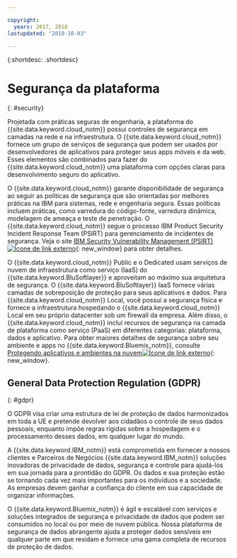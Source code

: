```yaml
---

copyright:
  years: 2017, 2018
lastupdated: "2018-10-03"

---
```


{:shortdesc: .shortdesc}

# Segurança da plataforma
{: #security}

Projetada com práticas seguras de engenharia, a plataforma do {{site.data.keyword.cloud_notm}} possui controles de segurança em camadas na rede e na infraestrutura. O {{site.data.keyword.cloud_notm}} fornece um grupo de serviços de segurança que podem ser usados por desenvolvedores de aplicativos para proteger seus apps móveis e da web. Esses elementos são combinados para fazer do {{site.data.keyword.cloud_notm}} uma plataforma com opções claras para desenvolvimento seguro do aplicativo.

O {{site.data.keyword.cloud_notm}} garante disponibilidade de segurança ao seguir as políticas de segurança que são orientadas por melhores práticas na IBM para sistemas, rede e engenharia segura. Essas políticas incluem práticas, como varredura do código-fonte, varredura dinâmica, modelagem de ameaça e teste de penetração. O {{site.data.keyword.cloud_notm}} segue o processo IBM Product Security Incident Response Team (PSIRT) para gerenciamento de incidentes de segurança. Veja o site [IBM Security Vulnerability Management (PSIRT) ![Ícone de link externo](../icons/launch-glyph.svg "Ícone de link externo")](https://www.ibm.com/security/secure-engineering/process.html){: new_window} para obter detalhes.

O {{site.data.keyword.cloud_notm}} Public e o Dedicated usam serviços de nuvem de infraestrutura como serviço (IaaS) do {{site.data.keyword.BluSoftlayer}} e aproveitam ao máximo sua arquitetura de segurança. O {{site.data.keyword.BluSoftlayer}} IaaS fornece várias camadas de sobreposição de proteção para seus aplicativos e dados. Para {{site.data.keyword.cloud_notm}} Local, você possui a segurança física e fornece a infraestrutura hospedando o {{site.data.keyword.cloud_notm}} Local em seu próprio datacenter sob um firewall da empresa. Além disso, o {{site.data.keyword.cloud_notm}} inclui recursos de segurança na camada de plataforma como serviço (PaaS) em diferentes categorias: plataforma, dados e aplicativo. Para obter maiores detalhes de segurança sobre seu ambiente e apps no {{site.data.keyword.Bluemix_notm}}, consulte [Protegendo aplicativos e ambientes na nuvem![Ícone de link externo](../icons/launch-glyph.svg "Ícone de link externo")](https://www.ibm.com/cloud/garage/architectures/securityArchitecture){: new_window}.

## General Data Protection Regulation (GDPR)
{: #gdpr}

O GDPR visa criar uma estrutura de lei de proteção de dados harmonizados em toda a UE e pretende devolver aos cidadãos o controle de seus dados pessoais, enquanto impõe regras rígidas sobre a hospedagem e o processamento desses dados, em qualquer lugar do mundo. 

A {{site.data.keyword.IBM_notm}} está comprometida em fornecer a nossos clientes e Parceiros de Negócios {{site.data.keyword.IBM_notm}} soluções inovadoras de privacidade de dados, segurança e controle para ajudá-los em sua jornada para a prontidão do GDPR. Os dados e sua proteção estão se tornando cada vez mais importantes para os indivíduos e a sociedade. As empresas devem ganhar a confiança do cliente em sua capacidade de organizar informações. 

O {{site.data.keyword.Bluemix_notm}} é ágil e escalável com serviços e soluções integrados de segurança e privacidade de dados que podem ser consumidos no local ou por meio de nuvem pública. Nossa plataforma de segurança de dados abrangente ajuda a proteger dados sensíveis em qualquer parte em que residam e fornece uma gama completa de recursos de proteção de dados.
